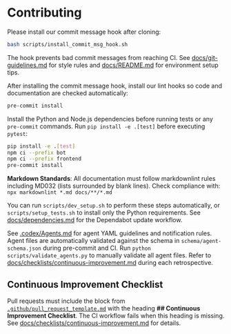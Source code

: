 # Contributing

Please install our commit message hook after cloning:

```bash
bash scripts/install_commit_msg_hook.sh
```

The hook prevents bad commit messages from reaching CI. See [docs/git-guidelines.md](docs/git-guidelines.md) for style
rules and [docs/README.md](docs/README.md) for environment setup tips.

After installing the commit message hook, install our lint hooks so code and documentation are checked automatically:

```bash
pre-commit install
```

Install the Python and Node.js dependencies before running tests or any
`pre-commit` commands. Run `pip install -e .[test]` before executing `pytest`:

```bash
pip install -e .[test]
npm ci --prefix bot
npm ci --prefix frontend
pre-commit install
```

**Markdown Standards**: All documentation must follow markdownlint rules including MD032 (lists surrounded by blank lines).
Check compliance with: `npx markdownlint *.md docs/**/*.md`

You can run `scripts/dev_setup.sh` to perform these steps automatically, or
`scripts/setup_tests.sh` to install only the Python requirements.
See [docs/dependencies.md](docs/dependencies.md) for the Dependabot update workflow.

See [.codex/Agents.md](.codex/Agents.md) for agent YAML guidelines and notification rules.
Agent files are automatically validated against the schema in `schema/agent-schema.json` during pre-commit and CI.
Run `python scripts/validate_agents.py` to manually validate all agent files.
Refer to [docs/checklists/continuous-improvement.md](docs/checklists/continuous-improvement.md) during each retrospective.

## Continuous Improvement Checklist

Pull requests must include the block from
[`.github/pull_request_template.md`](.github/pull_request_template.md) with the
heading **## Continuous Improvement Checklist**. The CI workflow fails when this
heading is missing. See
[docs/checklists/continuous-improvement.md](docs/checklists/continuous-improvement.md)
for details.
